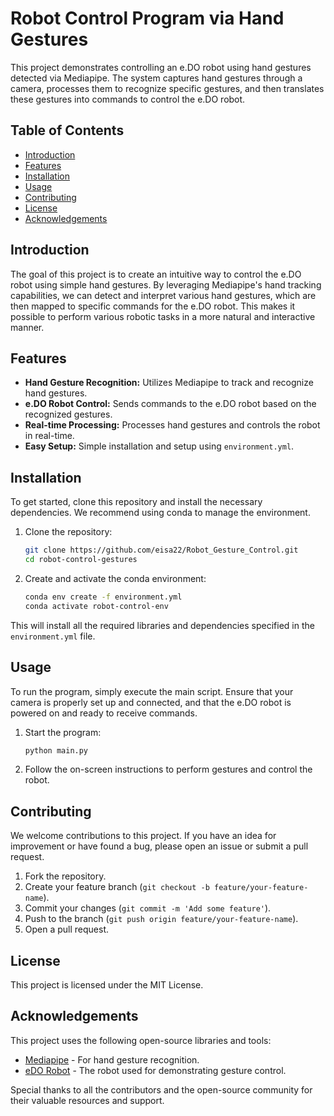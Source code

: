 # Robot Control Program via Hand Gestures

This project demonstrates controlling an e.DO robot using hand gestures detected via Mediapipe. The system captures hand gestures through a camera, processes them to recognize specific gestures, and then translates these gestures into commands to control the e.DO robot.

## Table of Contents
- [Introduction](#introduction)
- [Features](#features)
- [Installation](#installation)
- [Usage](#usage)
- [Contributing](#contributing)
- [License](#license)
- [Acknowledgements](#acknowledgements)

## Introduction

The goal of this project is to create an intuitive way to control the e.DO robot using simple hand gestures. By leveraging Mediapipe's hand tracking capabilities, we can detect and interpret various hand gestures, which are then mapped to specific commands for the e.DO robot. This makes it possible to perform various robotic tasks in a more natural and interactive manner.

## Features

- **Hand Gesture Recognition:** Utilizes Mediapipe to track and recognize hand gestures.
- **e.DO Robot Control:** Sends commands to the e.DO robot based on the recognized gestures.
- **Real-time Processing:** Processes hand gestures and controls the robot in real-time.
- **Easy Setup:** Simple installation and setup using `environment.yml`.

## Installation

To get started, clone this repository and install the necessary dependencies. We recommend using conda to manage the environment.

1. Clone the repository:
   ```sh
   git clone https://github.com/eisa22/Robot_Gesture_Control.git
   cd robot-control-gestures
   ```

2. Create and activate the conda environment:
   ```sh
   conda env create -f environment.yml
   conda activate robot-control-env
   ```

This will install all the required libraries and dependencies specified in the `environment.yml` file.

## Usage

To run the program, simply execute the main script. Ensure that your camera is properly set up and connected, and that the e.DO robot is powered on and ready to receive commands.

1. Start the program:
   ```sh
   python main.py
   ```

2. Follow the on-screen instructions to perform gestures and control the robot.

## Contributing

We welcome contributions to this project. If you have an idea for improvement or have found a bug, please open an issue or submit a pull request. 

1. Fork the repository.
2. Create your feature branch (`git checkout -b feature/your-feature-name`).
3. Commit your changes (`git commit -m 'Add some feature'`).
4. Push to the branch (`git push origin feature/your-feature-name`).
5. Open a pull request.

## License

This project is licensed under the MIT License.

## Acknowledgements

This project uses the following open-source libraries and tools:

- [Mediapipe](https://mediapipe.dev/) - For hand gesture recognition.
- [eDO Robot](https://www.comau.com/en/edo/) - The robot used for demonstrating gesture control.

Special thanks to all the contributors and the open-source community for their valuable resources and support.

